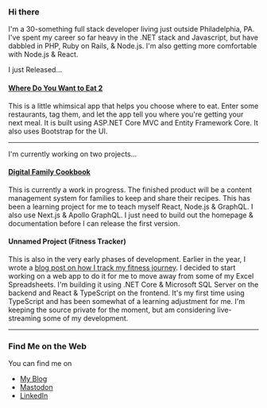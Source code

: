### Hi there 

I'm a 30-something full stack developer living just outside Philadelphia, PA. I've spent my career so far heavy in the .NET stack and Javascript, but have dabbled in PHP, Ruby on Rails, & Node.js. I'm also getting more comfortable with Node.js & React.

I just Released...

#### [Where Do You Want to Eat 2](https://github.com/kpwags/Where-Do-You-Want-To-Eat-2)

This is a little whimsical app that helps you choose where to eat. Enter some restaurants, tag them, and let the app tell you where you're getting your next meal. It is built using ASP.NET Core MVC and Entity Framework Core. It also uses Bootstrap for the UI.

---

I'm currently working on two projects...

#### [Digital Family Cookbook](https://github.com/kpwags/digitalfamilycookbook)

This is currently a work in progress. The finished product will be a content management system for families to keep and share their recipes. This has been a learning project for me to teach myself React, Node.js & GraphQL. I also use Next.js & Apollo GraphQL. I just need to build out the homepage & documentation before I can release the first version.

#### Unnamed Project (Fitness Tracker)

This is also in the very early phases of development. Earlier in the year, I wrote a [blog post on how I track my fitness journey](https://kpwags.com/2020/01/21/tracking-my-fitness-journey.html). I decided to start working on a web app to do it for me to move away from some of my Excel Spreadsheets. I'm building it using .NET Core & Microsoft SQL Server on the backend and React & TypeScript on the frontend. It's my first time using TypeScript and has been somewhat of a learning adjustment for me. I'm keeping the source private for the moment, but am considering live-streaming some of my development.

---

### Find Me on the Web

You can find me on

- [My Blog](https://kpwags.com)
- [Mastodon](https://hachyderm.io/@kpwags)
- [LinkedIn](https://www.linkedin.com/in/keithwagner/)
